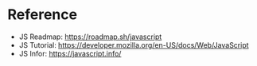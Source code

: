 # Reference

- JS Readmap: https://roadmap.sh/javascript
- JS Tutorial: https://developer.mozilla.org/en-US/docs/Web/JavaScript
- JS Infor: https://javascript.info/

